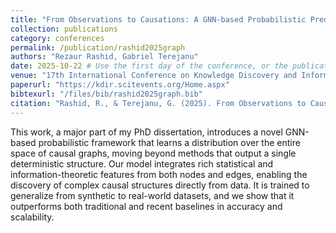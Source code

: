 ```yaml
---
title: "From Observations to Causations: A GNN-based Probabilistic Prediction Framework for Causal Discovery"
collection: publications
category: conferences
permalink: /publication/rashid2025graph
authors: "Rezaur Rashid, Gabriel Terejanu"
date: 2025-10-22 # Use the first day of the conference, or the publication date if you know it
venue: "17th International Conference on Knowledge Discovery and Information Retrieval (KDIR 2025), as part of 17th International Joint Conference on Knowledge Discovery, Knowledge Engineering and Knowledge Management (IC3K 2025)"
paperurl: "https://kdir.scitevents.org/Home.aspx" 
bibtexurl: "/files/bib/rashid2025graph.bib"
citation: "Rashid, R., & Terejanu, G. (2025). From Observations to Causations: A GNN-based Probabilistic Prediction Framework for Causal Discovery. In 17th International Joint Conference on Knowledge Discovery, Knowledge Engineering and Knowledge Management: KDIR 2025 (to appear). SciTePress."
---
```


This work, a major part of my PhD dissertation, introduces a novel GNN-based probabilistic framework that learns a distribution over the entire space of causal graphs, moving beyond methods that output a single deterministic structure. Our model integrates rich statistical and information-theoretic features from both nodes and edges, enabling the discovery of complex causal structures directly from data. It is trained to generalize from synthetic to real-world datasets, and we show that it outperforms both traditional and recent baselines in accuracy and scalability.